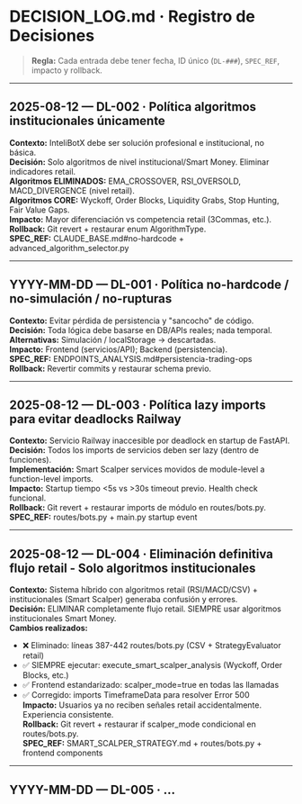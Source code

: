 # DECISION_LOG.md · Registro de Decisiones

> **Regla:** Cada entrada debe tener fecha, ID único (`DL-###`), `SPEC_REF`, impacto y rollback.

---

## 2025-08-12 — DL-002 · Política algoritmos institucionales únicamente
**Contexto:** InteliBotX debe ser solución profesional e institucional, no básica.  
**Decisión:** Solo algoritmos de nivel institucional/Smart Money. Eliminar indicadores retail.  
**Algoritmos ELIMINADOS:** EMA_CROSSOVER, RSI_OVERSOLD, MACD_DIVERGENCE (nivel retail).  
**Algoritmos CORE:** Wyckoff, Order Blocks, Liquidity Grabs, Stop Hunting, Fair Value Gaps.  
**Impacto:** Mayor diferenciación vs competencia retail (3Commas, etc.).  
**Rollback:** Git revert + restaurar enum AlgorithmType.  
**SPEC_REF:** CLAUDE_BASE.md#no-hardcode + advanced_algorithm_selector.py

---

## YYYY-MM-DD — DL-001 · Política no-hardcode / no-simulación / no-rupturas
**Contexto:** Evitar pérdida de persistencia y "sancocho" de código.  
**Decisión:** Toda lógica debe basarse en DB/APIs reales; nada temporal.  
**Alternativas:** Simulación / localStorage → descartadas.  
**Impacto:** Frontend (servicios/API); Backend (persistencia).  
**SPEC_REF:** ENDPOINTS_ANALYSIS.md#persistencia-trading-ops  
**Rollback:** Revertir commits y restaurar schema previo.

---

## 2025-08-12 — DL-003 · Política lazy imports para evitar deadlocks Railway
**Contexto:** Servicio Railway inaccesible por deadlock en startup de FastAPI.  
**Decisión:** Todos los imports de servicios deben ser lazy (dentro de funciones).  
**Implementación:** Smart Scalper services movidos de module-level a function-level imports.  
**Impacto:** Startup tiempo <5s vs >30s timeout previo. Health check funcional.  
**Rollback:** Git revert + restaurar imports de módulo en routes/bots.py.  
**SPEC_REF:** routes/bots.py + main.py startup event

---

## 2025-08-12 — DL-004 · Eliminación definitiva flujo retail - Solo algoritmos institucionales
**Contexto:** Sistema híbrido con algoritmos retail (RSI/MACD/CSV) + institucionales (Smart Scalper) generaba confusión y errores.  
**Decisión:** ELIMINAR completamente flujo retail. SIEMPRE usar algoritmos institucionales Smart Money.  
**Cambios realizados:**  
- ❌ Eliminado: líneas 387-442 routes/bots.py (CSV + StrategyEvaluator retail)  
- ✅ SIEMPRE ejecutar: execute_smart_scalper_analysis (Wyckoff, Order Blocks, etc.)  
- ✅ Frontend estandarizado: scalper_mode=true en todas las llamadas  
- ✅ Corregido: imports TimeframeData para resolver Error 500  
**Impacto:** Usuarios ya no reciben señales retail accidentalmente. Experiencia consistente.  
**Rollback:** Git revert + restaurar if scalper_mode condicional en routes/bots.py.  
**SPEC_REF:** SMART_SCALPER_STRATEGY.md + routes/bots.py + frontend components

---

## YYYY-MM-DD — DL-005 · …
